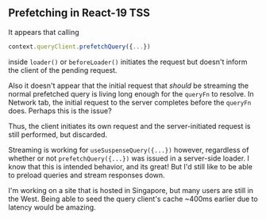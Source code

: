 ## Prefetching in React-19 TSS

It appears that calling

```ts
context.queryClient.prefetchQuery({...})
```

inside `loader()` or `beforeLoader()` initiates the request but doesn't inform the client of the pending request.

Also it doesn't appear that the initial request that _should_ be streaming the normal prefetched query is living long enough for the `queryFn` to resolve. In Network tab, the initial request to the server completes before the `queryFn` does. Perhaps this is the issue?

Thus, the client initiates its own request and the server-initiated request is still performed, but discarded.

Streaming is working for `useSuspenseQuery({...})` however, regardless of whether or not `prefetchQuery({...})` was issued in a server-side loader. I know that this is intended behavior, and its great! But I'd still like to be able to preload queries and stream responses down.

I'm working on a site that is hosted in Singapore, but many users are still in the West. Being able to seed the query client's cache ~400ms earlier due to latency would be amazing.
